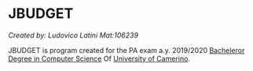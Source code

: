 # **JBUDGET**
_Created by: Ludovico Latini Mat:106239_

JBUDGET is program created for the PA exam a.y. 2019/2020
[Bacheleror Degree in Computer Science](http://www.cs.unicam.it) Of [University of Camerino](http://www.unicam.it/). 